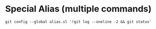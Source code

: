 # Special Alias (multiple commands) 

```
git config --global alias.sl '!git log --oneline -2 && git status'
```
